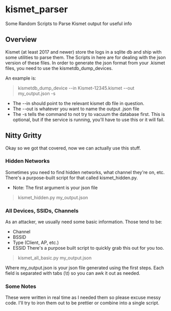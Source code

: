 # kismet_parser
Some Random Scripts to Parse Kismet output for useful info

## Overview 
Kismet (at least 2017 and newer) store the logs in a sqlite db and ship with some utilities to parse them.
The Scripts in here are for dealing with the json version of these files.
In order to generate the json format from your .kismet files, you need to use the kismetdb_dump_devices.

An example is:
> kismetdb_dump_device --in Kismet-12345.kismet --out my_output.json -s

* The --in should point to the relevant kismet db file in question.
* The --out is whatever you want to name the output .json file
* The -s tells the command to not try to vacuum the database first. 
    This is optional, but if the service is running, you'll have to use this or it will fail.
    
## Nitty Gritty

Okay so we got that covered, now we can actually use this stuff.

### Hidden Networks

Sometimes you need to find hidden networks, what channel they're on, etc. 
There's a purpose-built script for that called kismet_hidden.py.
* Note: The first argument is your json file
> kismet_hidden.py my_output.json



### All Devices, SSIDs, Channels

As an attacker, we usually need some basic information. Those tend to be:
* Channel
* BSSID
* Type (Client, AP, etc.)
* ESSID
There's a purpose built script to quickly grab this out for you too.

> kismet_all_basic.py my_output.json

Where my_output.json is your json file generated using the first steps. 
Each field is separated with tabs (\t) so you can awk it out as needed.







### Some Notes
These were written in real time as I needed them so please excuse messy code.
I'll try to iron them out to be prettier or combine into a single script.
